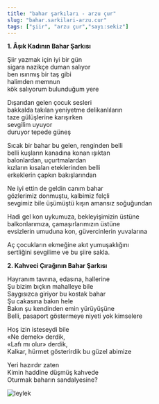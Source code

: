 ```yaml
---
title: "bahar şarkıları - arzu çur"
slug: "bahar.sarkilari-arzu.cur"
tags: ["şiir", "arzu çur","sayı:sekiz"]
---
```


**1. Âşık Kadının Bahar Şarkısı**

Şiir yazmak için iyi bir gün\
sigara nazikçe duman salıyor\
ben ısınmış bir taş gibi\
halimden memnun\
kök salıyorum bulunduğum yere

Dışarıdan gelen çocuk sesleri\
bakkalda takılan yeniyetme delikanlıların\
taze gülüşlerine karışırken\
sevgilim uyuyor\
duruyor tepede güneş

Sıcak bir bahar bu gelen, renginden belli\
belli kuşların kanadına konan ışıktan\
balonlardan, uçurtmalardan\
kızların kısalan eteklerinden belli\
erkeklerin çapkın bakışlarından

Ne iyi ettin de geldin canım bahar\
gözlerimiz donmuştu, kalbimiz felçli\
sevgimiz bile üşümüştü kışın amansız soğuğundan

Hadi gel kon uykumuza, bekleyişimizin üstüne\
balkonlarımıza, çamaşırlarımızın üstüne\
evsizlerin umuduna kon, güvercinlerin yuvalarına

Aç çocukların ekmeğine akıt yumuşaklığını\
sertliğini sevgilime ve bu şiire sakla.

**2. Kahveci Çırağının Bahar Şarkısı**

Hayranım tavrına, edasına, hallerine\
Şu bizim bıçkın mahalleye bile\
Saygısızca giriyor bu kostak bahar\
Şu cakasına bakın hele\
Bakın şu kendinden emin yürüyüşüne\
Belli, pasaport göstermeye niyeti yok kimselere

Hoş izin isteseydi bile\
«Ne demek» derdik,\
«Lafı mı olur» derdik,\
Kalkar, hürmet gösterirdik bu güzel abimize

Yeri hazırdır zaten\
Kimin haddine düşmüş kahvede\
Oturmak baharın sandalyesine?



![leylek](/img/8_24.jpg)

